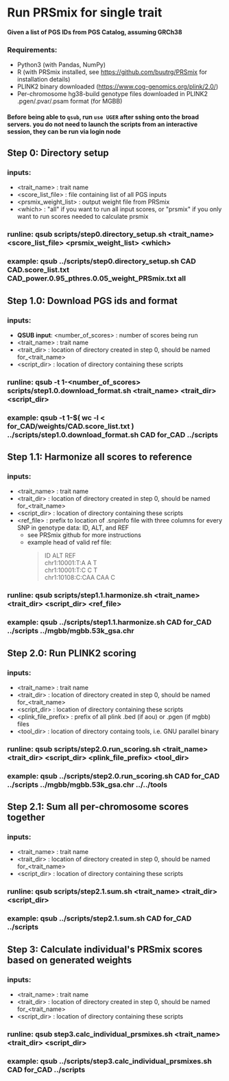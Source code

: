 # Run PRSmix for single trait
#### Given a list of PGS IDs from PGS Catalog, assuming GRCh38

### Requirements:
* Python3 (with Pandas, NumPy)
* R (with PRSmix installed, see https://github.com/buutrg/PRSmix for installation details)
* PLINK2 binary downloaded (https://www.cog-genomics.org/plink/2.0/)
* Per-chromosome hg38-build genotype files downloaded in PLINK2 .pgen/.pvar/.psam format (for MGBB)

#### Before being able to `qsub`, run `use UGER` after sshing onto the broad servers. you do not need to launch the scripts from an interactive session, they can be run via login node


## Step 0: Directory setup

### inputs: 
* <trait_name> : trait name
* <score_list_file> : file containing list of all PGS inputs
* <prsmix_weight_list> : output weight file from PRSmix
* <which\> : "all" if you want to run all input scores, or "prsmix" if you only want to run scores needed to calculate prsmix
### runline: qsub scripts/step0.directory_setup.sh <trait_name> <score_list_file>  <prsmix_weight_list> <which\>
### example: qsub ../scripts/step0.directory_setup.sh CAD CAD.score_list.txt CAD_power.0.95_pthres.0.05_weight_PRSmix.txt all



## Step 1.0: Download PGS ids and format

### inputs: 
* **QSUB input**: <number_of_scores> : number of scores being run
* <trait_name> : trait name
* <trait_dir> : location of directory created in step 0, should be named for_<trait_name>
* <script_dir> : location of directory containing these scripts
  
### runline: qsub -t 1-<number_of_scores> scripts/step1.0.download_format.sh <trait_name> <trait_dir> <script_dir>
### example: qsub -t 1-$( wc -l < for_CAD/weights/CAD.score_list.txt ) ../scripts/step1.0.download_format.sh CAD for_CAD ../scripts


## Step 1.1: Harmonize all scores to reference

### inputs: 
* <trait_name> : trait name
* <trait_dir> : location of directory created in step 0, should be named for_<trait_name>
* <script_dir> : location of directory containing these scripts
* <ref_file> : prefix to location of .snpinfo file with three columns for every SNP in genotype data: ID, ALT, and REF
  * see PRSmix github for more instructions
  * example head of valid ref file:
    >   ID      ALT     REF<br>
    >   chr1:10001:T:A  A       T<br>
    >   chr1:10001:T:C  C       T<br>
    >   chr1:10108:C:CAA        CAA     C<br>
  
### runline: qsub scripts/step1.1.harmonize.sh <trait_name> <trait_dir> <script_dir> <ref_file>
### example: qsub ../scripts/step1.1.harmonize.sh CAD for_CAD ../scripts ../mgbb/mgbb.53k_gsa.chr


## Step 2.0: Run PLINK2 scoring

### inputs: 
* <trait_name> : trait name
* <trait_dir> : location of directory created in step 0, should be named for_<trait_name>
* <script_dir> : location of directory containing these scripts
* <plink_file_prefix> : prefix of all plink .bed (if aou) or .pgen (if mgbb) files
* <tool_dir> : location of directory containg tools, i.e. GNU parallel binary

### runline: qsub scripts/step2.0.run_scoring.sh <trait_name> <trait_dir> <script_dir> <plink_file_prefix> <tool_dir>
### example: qsub ../scripts/step2.0.run_scoring.sh CAD for_CAD ../scripts ../mgbb/mgbb.53k_gsa.chr ../../tools


## Step 2.1: Sum all per-chromosome scores together

### inputs: 
* <trait_name> : trait name
* <trait_dir> : location of directory created in step 0, should be named for_<trait_name>
* <script_dir> : location of directory containing these scripts

### runline: qsub scripts/step2.1.sum.sh <trait_name> <trait_dir> <script_dir>
### example: qsub ../scripts/step2.1.sum.sh CAD for_CAD ../scripts 


## Step 3: Calculate individual's PRSmix scores based on generated weights

### inputs: 
* <trait_name> : trait name
* <trait_dir> : location of directory created in step 0, should be named for_<trait_name>
* <script_dir> : location of directory containing these scripts

### runline: qsub step3.calc_individual_prsmixes.sh <trait_name> <trait_dir> <script_dir> 
### example: qsub ../scripts/step3.calc_individual_prsmixes.sh CAD for_CAD ../scripts



